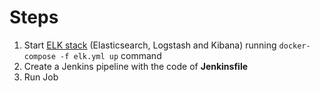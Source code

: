 Steps
=====

1. Start [ELK stack](https://www.elastic.co/elk-stack) (Elasticsearch, Logstash and Kibana) running `docker-compose -f elk.yml up` command
2. Create a Jenkins pipeline with the code of **Jenkinsfile**
3. Run Job

